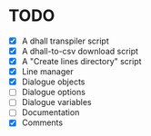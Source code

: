 # TODO

- [x] A dhall transpiler script
- [x] A dhall-to-csv download script
- [x] A "Create lines directory" script
- [x] Line manager
- [x] Dialogue objects
- [ ] Dialogue options
- [ ] Dialogue variables
- [ ] Documentation
- [x] Comments
